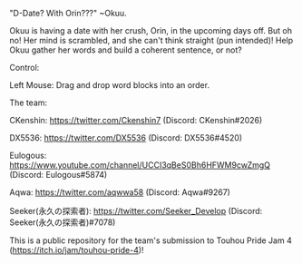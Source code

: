 "D-Date? With Orin???" ~Okuu.

Okuu is having a date with her crush, Orin, in the upcoming days off. But oh no! Her mind is scrambled, and she can't think straight (pun intended)! Help Okuu gather her words and build a coherent sentence, or not?

Control:

Left Mouse: Drag and drop word blocks into an order.

The team:

CKenshin: https://twitter.com/Ckenshin7 (Discord: CKenshin#2026)

DX5536: https://twitter.com/DX5536 (Discord: DX5536#4520)

Eulogous: https://www.youtube.com/channel/UCCI3qBeS0Bh6HFWM9cwZmgQ (Discord: Eulogous#5874)

Aqwa: https://twitter.com/aqwwa58 (Discord: Aqwa#9267)

Seeker(永久の探索者): https://twitter.com/Seeker_Develop (Discord: Seeker(永久の探索者)#7078)

This is a public repository for the team's submission to Touhou Pride Jam 4 (https://itch.io/jam/touhou-pride-4)!
